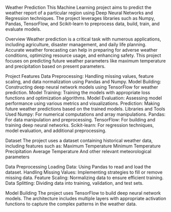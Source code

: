 Weather Prediction
This Machine Learning project aims to predict the weather report of a particular region using Deep Neural Networks and Regression techniques. The project leverages libraries such as Numpy, Pandas, TensorFlow, and Scikit-learn to preprocess data, build, train, and evaluate models.

Overview
Weather prediction is a critical task with numerous applications, including agriculture, disaster management, and daily life planning. Accurate weather forecasting can help in preparing for adverse weather conditions, optimizing resource usage, and enhancing safety. This project focuses on predicting future weather parameters like maximum temperature and precipitation based on present parameters.

Project Features
Data Preprocessing: Handling missing values, feature scaling, and data normalization using Pandas and Numpy.
Model Building: Constructing deep neural network models using TensorFlow for weather prediction.
Model Training: Training the models with appropriate loss functions and optimization algorithms.
Model Evaluation: Assessing model performance using various metrics and visualizations.
Prediction: Making future weather predictions based on the trained models.
Libraries and Tools Used
Numpy: For numerical computations and array manipulations.
Pandas: For data manipulation and preprocessing.
TensorFlow: For building and training deep neural networks.
Scikit-learn: For regression techniques, model evaluation, and additional preprocessing.


Dataset
The project uses a dataset containing historical weather data, including features such as:
Maximum Temperature
Minimum Temperature
Precipitation
Average Temperature
And other relevant meteorological parameters


Data Preprocessing
Loading Data: Using Pandas to read and load the dataset.
Handling Missing Values: Implementing strategies to fill or remove missing data.
Feature Scaling: Normalizing data to ensure efficient training.
Data Splitting: Dividing data into training, validation, and test sets.


Model Building
The project uses TensorFlow to build deep neural network models. The architecture includes multiple layers with appropriate activation functions to capture the complex patterns in the weather data.
